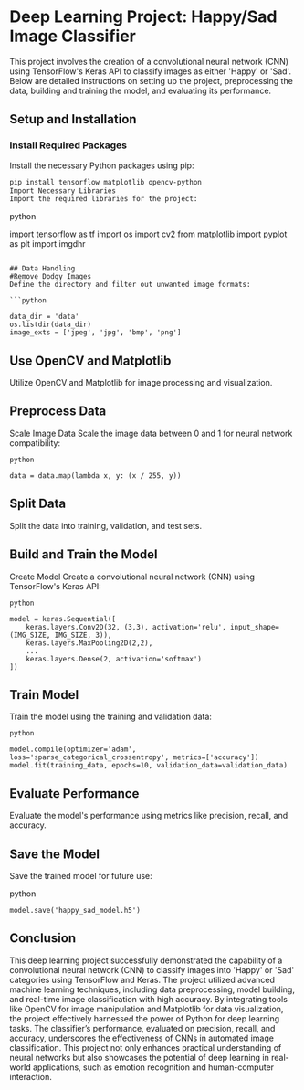 # Deep Learning Project: Happy/Sad Image Classifier

This project involves the creation of a convolutional neural network (CNN) using TensorFlow's Keras API to classify images as either 'Happy' or 'Sad'. Below are detailed instructions on setting up the project, preprocessing the data, building and training the model, and evaluating its performance.

## Setup and Installation

### Install Required Packages

Install the necessary Python packages using pip:

```bash
pip install tensorflow matplotlib opencv-python
Import Necessary Libraries
Import the required libraries for the project:
```
python

import tensorflow as tf
import os
import cv2
from matplotlib import pyplot as plt
import imgdhr

```

## Data Handling
#Remove Dodgy Images
Define the directory and filter out unwanted image formats:

```python

data_dir = 'data'
os.listdir(data_dir)
image_exts = ['jpeg', 'jpg', 'bmp', 'png']
```

## Use OpenCV and Matplotlib
Utilize OpenCV and Matplotlib for image processing and visualization.

## Preprocess Data
Scale Image Data
Scale the image data between 0 and 1 for neural network compatibility:
```
python

data = data.map(lambda x, y: (x / 255, y))
```


## Split Data
Split the data into training, validation, and test sets.

## Build and Train the Model
Create Model
Create a convolutional neural network (CNN) using TensorFlow's Keras API:
```
python

model = keras.Sequential([
    keras.layers.Conv2D(32, (3,3), activation='relu', input_shape=(IMG_SIZE, IMG_SIZE, 3)),
    keras.layers.MaxPooling2D(2,2),
    ...
    keras.layers.Dense(2, activation='softmax')
])
```

## Train Model
Train the model using the training and validation data:
```
python

model.compile(optimizer='adam', loss='sparse_categorical_crossentropy', metrics=['accuracy'])
model.fit(training_data, epochs=10, validation_data=validation_data)
```

## Evaluate Performance
Evaluate the model's performance using metrics like precision, recall, and accuracy.

## Save the Model
Save the trained model for future use:

python
```
model.save('happy_sad_model.h5')
```


## Conclusion

This deep learning project successfully demonstrated the capability of a convolutional neural network (CNN) to classify images into 'Happy' or 'Sad' categories using TensorFlow and Keras. The project utilized advanced machine learning techniques, including data preprocessing, model building, and real-time image classification with high accuracy. By integrating tools like OpenCV for image manipulation and Matplotlib for data visualization, the project effectively harnessed the power of Python for deep learning tasks. The classifier’s performance, evaluated on precision, recall, and accuracy, underscores the effectiveness of CNNs in automated image classification. This project not only enhances practical understanding of neural networks but also showcases the potential of deep learning in real-world applications, such as emotion recognition and human-computer interaction.
